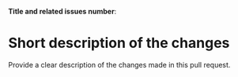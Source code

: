 **Title and related issues number**:

# Short description of the changes

Provide a clear description of the changes made in this pull request.
